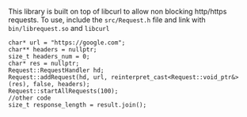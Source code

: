 This library is built on top of libcurl to allow non blocking http/https requests.
To use, include the `src/Request.h` file and link with `bin/librequest.so` and `libcurl`
```
char* url = "https://google.com";
char** headers = nullptr;
size_t headers_num = 0;
char* res = nullptr;
Request::RequestHandler hd;
Request::addRequest(hd, url, reinterpret_cast<Request::void_ptr&>(res), false, headers);
Request::startAllRequests(100);
//other code
size_t response_length = result.join();
```
